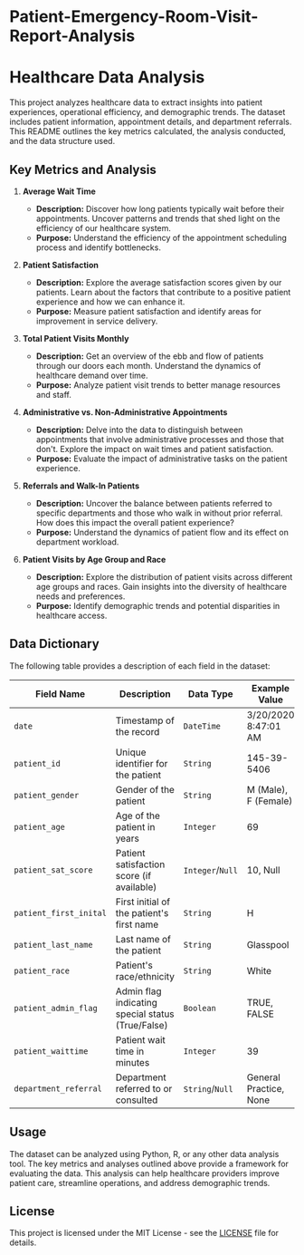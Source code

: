 # Patient-Emergency-Room-Visit-Report-Analysis

# Healthcare Data Analysis

This project analyzes healthcare data to extract insights into patient experiences, operational efficiency, and demographic trends. The dataset includes patient information, appointment details, and department referrals. This README outlines the key metrics calculated, the analysis conducted, and the data structure used.

## Key Metrics and Analysis

1. **Average Wait Time**
   - **Description:** Discover how long patients typically wait before their appointments. Uncover patterns and trends that shed light on the efficiency of our healthcare system.
   - **Purpose:** Understand the efficiency of the appointment scheduling process and identify bottlenecks.

2. **Patient Satisfaction**
   - **Description:** Explore the average satisfaction scores given by our patients. Learn about the factors that contribute to a positive patient experience and how we can enhance it.
   - **Purpose:** Measure patient satisfaction and identify areas for improvement in service delivery.

3. **Total Patient Visits Monthly**
   - **Description:** Get an overview of the ebb and flow of patients through our doors each month. Understand the dynamics of healthcare demand over time.
   - **Purpose:** Analyze patient visit trends to better manage resources and staff.

4. **Administrative vs. Non-Administrative Appointments**
   - **Description:** Delve into the data to distinguish between appointments that involve administrative processes and those that don't. Explore the impact on wait times and patient satisfaction.
   - **Purpose:** Evaluate the impact of administrative tasks on the patient experience.

5. **Referrals and Walk-In Patients**
   - **Description:** Uncover the balance between patients referred to specific departments and those who walk in without prior referral. How does this impact the overall patient experience?
   - **Purpose:** Understand the dynamics of patient flow and its effect on department workload.

6. **Patient Visits by Age Group and Race**
   - **Description:** Explore the distribution of patient visits across different age groups and races. Gain insights into the diversity of healthcare needs and preferences.
   - **Purpose:** Identify demographic trends and potential disparities in healthcare access.

## Data Dictionary

The following table provides a description of each field in the dataset:

| **Field Name**           | **Description**                               | **Data Type**  | **Example Value**   |
|--------------------------|-----------------------------------------------|----------------|---------------------|
| `date`                   | Timestamp of the record                       | `DateTime`     | 3/20/2020 8:47:01 AM|
| `patient_id`             | Unique identifier for the patient             | `String`       | 145-39-5406         |
| `patient_gender`         | Gender of the patient                         | `String`       | M (Male), F (Female)|
| `patient_age`            | Age of the patient in years                   | `Integer`      | 69                  |
| `patient_sat_score`      | Patient satisfaction score (if available)     | `Integer`/`Null`| 10, Null           |
| `patient_first_inital`   | First initial of the patient's first name     | `String`       | H                   |
| `patient_last_name`      | Last name of the patient                      | `String`       | Glasspool           |
| `patient_race`           | Patient's race/ethnicity                      | `String`       | White               |
| `patient_admin_flag`     | Admin flag indicating special status (True/False) | `Boolean` | TRUE, FALSE         |
| `patient_waittime`       | Patient wait time in minutes                  | `Integer`      | 39                  |
| `department_referral`    | Department referred to or consulted           | `String`/`Null`| General Practice, None |

## Usage

The dataset can be analyzed using Python, R, or any other data analysis tool. The key metrics and analyses outlined above provide a framework for evaluating the data. This analysis can help healthcare providers improve patient care, streamline operations, and address demographic trends.

## License

This project is licensed under the MIT License - see the [LICENSE](LICENSE) file for details.

